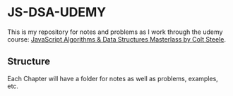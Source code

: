 # JS-DSA-UDEMY
This is my repository for notes and problems as I work through the udemy course: [JavaScript Algorithms & Data Structures Masterlass by Colt Steele](https://www.udemy.com/course/js-algorithms-and-data-structures-masterclass/?srsltid=AfmBOoru1JqPk9wjygLlwtV3ojfAYuKaSqtrZzI3IQnsKEMMkqZexreZ).

## Structure
Each Chapter will have a folder for notes as well as problems, examples, etc.
